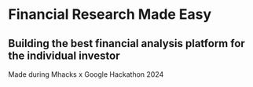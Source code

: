 # Financial Research Made Easy

## Building the best financial analysis platform for the individual investor

Made during Mhacks x Google Hackathon 2024

